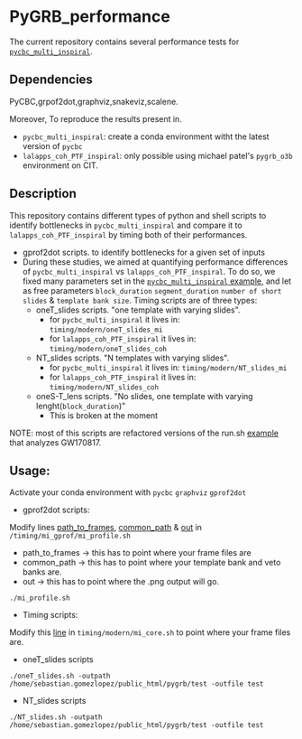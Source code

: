 # PyGRB_performance
The current repository contains several performance tests for [`pycbc_multi_inspiral`](https://github.com/gwastro/pycbc/blob/master/bin/pycbc_multi_inspiral).

## Dependencies 
PyCBC,grpof2dot,graphviz,snakeviz,scalene.

Moreover, To reproduce the results present in. 

- `pycbc_multi_inspiral`: create a conda environment witht the latest version of `pycbc`
- `lalapps_coh_PTF_inspiral`: only possible using michael patel's `pygrb_o3b` environment on CIT.

## Description
This repository contains different types of python and shell scripts to identify bottlenecks in `pycbc_multi_inspiral` and  compare it to `lalapps_coh_PTF_inspiral` by timing both of their performances.

- gprof2dot scripts. to identify bottlenecks for a given set of inputs
- During these studies, we aimed at quantifying performance differences of `pycbc_multi_inspiral` vs `lalapps_coh_PTF_inspiral`. To do so, we fixed many parameters set in the [`pycbc_multi_inspiral` example](https://github.com/gwastro/pycbc/blob/master/bin/pycbc_multi_inspiral), and let as free parameters `block_duration` `segment_duration` `number of short slides` & `template bank size`. Timing scripts are of three types:
    - oneT_slides scripts. "one template with varying slides".
      - for `pycbc_multi_inspiral` it lives in: `timing/modern/oneT_slides_mi`  
      - for `lalapps_coh_PTF_inspiral` it lives in: `timing/modern/oneT_slides_coh` 
    - NT_slides scripts. "N templates with varying slides".
      - for `pycbc_multi_inspiral` it lives in: `timing/modern/NT_slides_mi`  
      - for `lalapps_coh_PTF_inspiral` it lives in: `timing/modern/NT_slides_coh`
    - oneS-T_lens scripts. "No slides, one template with varying lenght(`block_duration`)"
      - This is broken at the moment 

NOTE: most of this scripts are refactored versions of the run.sh [example](https://github.com/gwastro/pycbc/blob/master/examples/multi_inspiral/run.sh) that analyzes GW170817.

## Usage:
Activate your conda environment with `pycbc` `graphviz` `gprof2dot`

- gprof2dot scripts:
  
Modify lines [path_to_frames](https://github.com/sebastiangomezlopez/PyGRB_performance/blob/b0850f3a950828ecc6b7feb4fb5e11ce927809c2/mi_gprof/mi_profile.sh#L7C1-L8C80), [common_path](https://github.com/sebastiangomezlopez/PyGRB_performance/blob/b0850f3a950828ecc6b7feb4fb5e11ce927809c2/mi_gprof/mi_profile.sh#L8) & [out](https://github.com/sebastiangomezlopez/PyGRB_performance/blob/992b79e1e18e5feafdad56b4c135e7862a0b80e7/mi_gprof/mi_profile.sh#L112) in `/timing/mi_gprof/mi_profile.sh`
  - path_to_frames -> this has to point where your frame files are
  - common_path  -> this has to point where your template bank and veto banks are.  
  - out -> this has to point where the .png output will go.

  ```
  ./mi_profile.sh 
  ```

- Timing scripts:

Modify this [line](https://github.com/sebastiangomezlopez/PyGRB_performance/blob/b0850f3a950828ecc6b7feb4fb5e11ce927809c2/timing/modern/mi_core.sh#L60) in     `timing/modern/mi_core.sh` to point where your frame files are.

  - oneT_slides scripts

  ```
  ./oneT_slides.sh -outpath /home/sebastian.gomezlopez/public_html/pygrb/test -outfile test
  ```

  - NT_slides scripts

  ```
  ./NT_slides.sh -outpath /home/sebastian.gomezlopez/public_html/pygrb/test -outfile test
  ```
